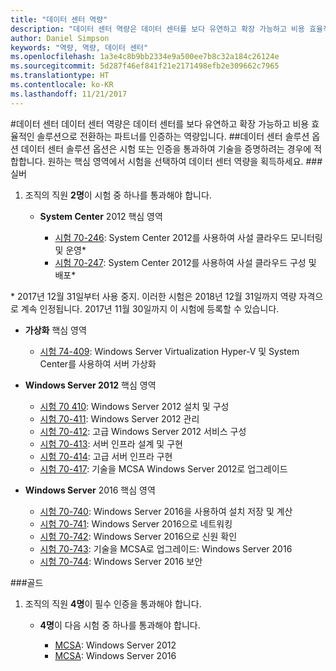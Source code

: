 ```yaml
---
title: "데이터 센터 역량"
description: "데이터 센터 역량은 데이터 센터를 보다 유연하고 확장 가능하고 비용 효율적인 솔루션으로 전환하는 파트너를 인증하는 역량입니다."
author: Daniel Simpson
keywords: "역량, 역량, 데이터 센터"
ms.openlocfilehash: 1a3e4c8b9bb2334e9a500ee7b8c32a184c26124e
ms.sourcegitcommit: 5d287f46ef841f21e2171498efb2e309662c7965
ms.translationtype: HT
ms.contentlocale: ko-KR
ms.lasthandoff: 11/21/2017
---
```

#<a name="datacenter"></a>데이터 센터
데이터 센터 역량은 데이터 센터를 보다 유연하고 확장 가능하고 비용 효율적인 솔루션으로 전환하는 파트너를 인증하는 역량입니다.
##<a name="datacenter-solutions-option"></a>데이터 센터 솔루션 옵션
데이터 센터 솔루션 옵션은 시험 또는 인증을 통과하여 기술을 증명하려는 경우에 적합합니다. 원하는 핵심 영역에서 시험을 선택하여 데이터 센터 역량을 획득하세요.
###<a name="silver"></a>실버
1. 조직의 직원 **2명**이 시험 중 하나를 통과해야 합니다.

    - **System Center** 2012 핵심 영역

        - [시험 70-246](https://www.microsoft.com/en-us/learning/exam-70-246.aspx): System Center 2012를 사용하여 사설 클라우드 모니터링 및 운영*
        - [시험 70-247](https://www.microsoft.com/en-us/learning/exam-70-247.aspx): System Center 2012를 사용하여 사설 클라우드 구성 및 배포*

\* 2017년 12월 31일부터 사용 중지. 이러한 시험은 2018년 12월 31일까지 역량 자격으로 계속 인정됩니다. 2017년 11월 30일까지 이 시험에 등록할 수 있습니다.

   - **가상화** 핵심 영역

        - [시험 74-409](https://www.microsoft.com/en-us/learning/exam-74-409.aspx): Windows Server Virtualization Hyper-V 및 System Center를 사용하여 서버 가상화

   - **Windows Server 2012** 핵심 영역

        - [시험 70 410](https://www.microsoft.com/en-us/learning/exam-70-410.aspx): Windows Server 2012 설치 및 구성
        - [시험 70-411](https://www.microsoft.com/en-us/learning/exam-70-411.aspx): Windows Server 2012 관리
        - [시험 70-412](https://www.microsoft.com/en-us/learning/exam-70-412.aspx): 고급 Windows Server 2012 서비스 구성
        - [시험 70-413](https://www.microsoft.com/en-us/learning/exam-70-413.aspx): 서버 인프라 설계 및 구현
        - [시험 70-414](https://www.microsoft.com/en-us/learning/exam-70-414.aspx): 고급 서버 인프라 구현
        - [시험 70-417](https://www.microsoft.com/en-us/learning/exam-70-417.aspx): 기술을 MCSA Windows Server 2012로 업그레이드

   - **Windows Server** 2016 핵심 영역
        - [시험 70-740](https://www.microsoft.com/en-us/learning/exam-70-740.aspx): Windows Server 2016을 사용하여 설치 저장 및 계산
        - [시험 70-741](https://www.microsoft.com/en-us/learning/exam-70-741.aspx): Windows Server 2016으로 네트워킹
        - [시험 70-742](https://www.microsoft.com/en-us/learning/exam-70-742.aspx): Windows Server 2016으로 신원 확인
        - [시험 70-743](https://www.microsoft.com/en-us/learning/exam-70-743.aspx): 기술을 MCSA로 업그레이드: Windows Server 2016
        - [시험 70-744](https://www.microsoft.com/en-us/learning/exam-70-744.aspx): Windows Server 2016 보안

###<a name="gold"></a>골드
1. 조직의 직원 **4명**이 필수 인증을 통과해야 합니다.

    - **4명**이 다음 시험 중 하나를 통과해야 합니다.

        - [MCSA](https://www.microsoft.com/en-us/learning/mcsa-windows-server-certification.aspx): Windows Server 2012
        - [MCSA](https://www.microsoft.com/en-us/learning/mcsa-windows-server-2016-certification.aspx): Windows Server 2016
